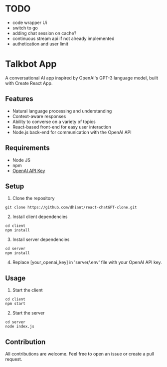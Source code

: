 # TODO
* code wrapper Ui
* switch to go
* adding chat session on cache? 
* continuous stream api if not already implemented
* authetication and user limit

# Talkbot App
A conversational AI app inspired by OpenAI's GPT-3 language model, built with Create React App.

## Features 
* Natural language processing and understanding
* Context-aware responses
* Ability to converse on a variety of topics
* React-based front-end for easy user interaction
* Node.js back-end for communication with the OpenAI API

## Requirements 
* Node JS
* npm
* [OpenAI API Key](https://beta.openai.com/signup/) 

## Setup
1. Clone the repository
``` 
git clone https://github.com/dhiant/react-chatGPT-clone.git 
```
2. Install client dependencies
``` 
cd client 
npm install 
```
3. Install server dependencies
```
cd server 
npm install 
``` 
4. Replace [your_openai_key] in 'server/.env' file with your OpenAI API key.

## Usage
1. Start the client
``` 
cd client 
npm start 
```
2. Start the server
```
cd server
node index.js
```

## Contribution 
All contributions are welcome. Feel free to open an issue or create a pull request.




